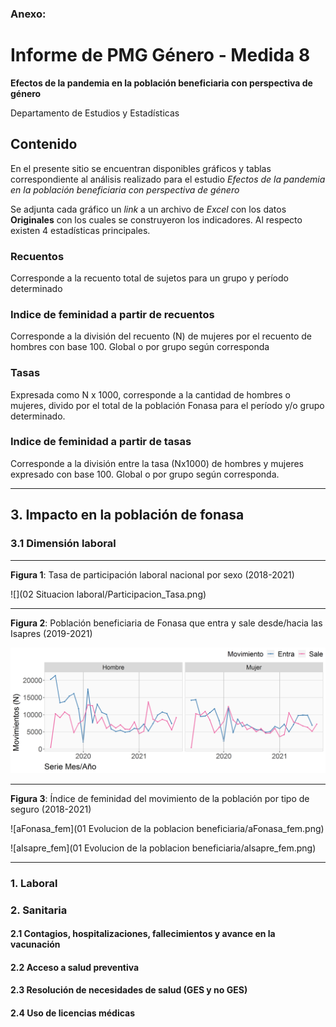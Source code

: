 ### Anexo:

# Informe de PMG Género - Medida 8

**Efectos de la pandemia en la población beneficiaria con perspectiva de género**

Departamento de Estudios y Estadísticas

## Contenido

En el presente sitio se encuentran disponibles gráficos y tablas correspondiente al análisis realizado para el estudio *Efectos de la pandemia en la población beneficiaria con perspectiva de género*

Se adjunta cada gráfico un *link* a un archivo de *Excel* con los datos **Originales** con los cuales se construyeron los indicadores. Al respecto existen 4 estadísticas principales.

### Recuentos

Corresponde a la recuento total de sujetos para un grupo y período determinado

### Indice de feminidad a partir de recuentos

Corresponde a la división del recuento (N) de mujeres por el recuento de hombres con base 100. Global o por grupo según corresponda

### Tasas

Expresada como N x 1000, corresponde a la cantidad de hombres o mujeres, divido por el total de la población Fonasa para el período y/o grupo determinado.

### Indice de feminidad a partir de tasas

Corresponde a la división entre la tasa (Nx1000) de hombres y mujeres expresado con base 100. Global o por grupo según corresponda.

-----

## 3. Impacto en la población de fonasa

### 3.1 Dimensión laboral

---

**Figura 1**: Tasa de participación laboral nacional por sexo (2018-2021)

![](02 Situacion laboral/Participacion_Tasa.png)

---

**Figura 2**: Población beneficiaria de Fonasa que entra y sale desde/hacia las Isapres (2019-2021)

![](img/movimiento_N.png)

---

**Figura 3**: Índice de feminidad del movimiento de la población por tipo de seguro (2018-2021)

![aFonasa_fem](01 Evolucion de la poblacion beneficiaria/aFonasa_fem.png)

![aIsapre_fem](01 Evolucion de la poblacion beneficiaria/aIsapre_fem.png)

---





### 1. Laboral

### 2. Sanitaria

#### 2.1 Contagios, hospitalizaciones, fallecimientos y avance en la vacunación

#### 2.2 Acceso a salud preventiva

#### 2.3 Resolución de necesidades de salud (GES y no GES)

#### 2.4 Uso de licencias médicas



